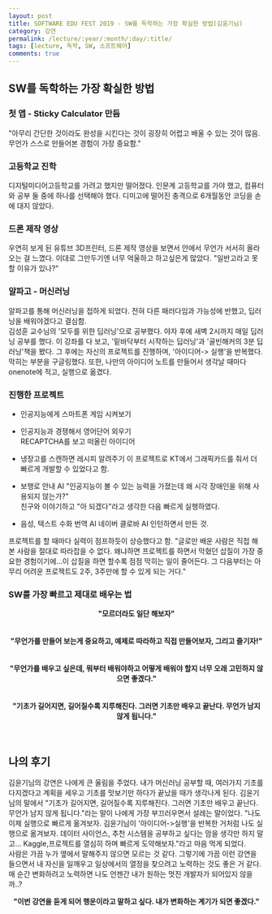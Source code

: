 ```yaml
---
layout: post
title: SOFTWARE EDU FEST 2019 - SW를 독학하는 가장 확실한 방법(김윤기님)  
category: 강연
permalink: /lecture/:year/:month/:day/:title/
tags: [lecture, 독학, SW, 소프트웨어]
comments: true
---
```


## SW를 독학하는 가장 확실한 방법

### 첫 앱 - Sticky Calculator 만듬

"아무리 간단한 것이라도 완성을 시킨다는 것이 굉장히 어렵고 배울 수 있는 것이 많음. <br>
무언가 스스로 만들어본 경험이 가장 중요함."

### 고등학교 진학

디지털미디어고등학교를 가려고 했지만 떨어졌다. 인문계 고등학교를 가야 했고, 컴퓨터와 공부 둘 중에 하나를 선택해야 했다. 디미고에 떨어진 충격으로 6개월동안 코딩을 손에 대지 않았다. 


### 드론 제작 영상

우연히 보게 된 유튜브 3D프린터, 드론 제작 영상을 보면서 안에서 무언가 서서히 올라오는 걸 느꼈다. 이대로 그만두기엔 너무 억울하고 하고싶은게 많았다. "일반고라고 못할 이유가 있나?" <br>

### 알파고 - 머신러닝

알파고를 통해 머신러닝을 접하게 되었다. 전혀 다른 패러다임과 가능성에 반했고, 딥러닝을 배워야겠다고 결심함.<br>
김성훈 교수님의 '모두를 위한 딥러닝'으로 공부했다. 야자 후에 새벽 2시까지 매일 딥러닝 공부를 했다. 이 강좌를 다 보고, '밑바닥부터 시작하는 딥러닝'과 '골빈해커의 3분 딥러닝'책을 봤다. 그 후에는 자신의 프로젝트를 진행하며, '아이디어-> 실행'을 반복했다. 막히는 부분을 구글링했다. 또한, 나만의 아이디어 노트를 만들어서 생각날 때마다 onenote에 적고, 실행으로 옮겼다.

### 진행한 프로젝트

* 인공지능에게 스마트폰 게임 시켜보기
* 인공지능과 경쟁해서 영어단어 외우기     
    RECAPTCHA를 보고 떠올린 아이디어
* 냉장고를 스캔하면 레시피 알려주기
    이 프로젝트로 KT에서 그래픽카드를 줘서 더 빠르게 개발할 수 있었다고 함.
* 보행로 안내 AI
    "인공지능이 볼 수 있는 능력을 가졌는데 왜 시각 장애인을 위해 사용되지 않는가?"<br>  친구와 이야기하고 "아 되겠다"라고 생각한 다음 빠르게 실행하였다.

* 음성, 텍스트 수화 번역 AI
    네이버 클로바 AI 인턴하면서 만든 것.


프로젝트를 할 때마다 실력이 점프하듯이 상승했다고 함. "글로만 배운 사람은 직접 해본 사람을 절대로 따라잡을 수 없다. 왜냐하면 프로젝트를 하면서 막혔던 삽질이 가장 중요한 경험이기에...이 삽질을 하면 할수록 점점 막히는 일이 줄어든다. 그 다음부터는 아무리 어려운 프로젝트도 2주, 3주만에 할 수 있게 되는 거다."

### SW를 가장 빠르고 제대로 배우는 법

<center><b>"모르더라도 일단 해보자"</b></center><br><br>

<center><b>"무언가를 만들어 보는게 중요하고, 예제로 따라하고 직접 만들어보자, 그리고 즐기자!"</b></center><br><br>

<center><b>"무언가를 배우고 싶은데, 뭐부터 배워야하고 어떻게 배워야 할지 너무 오래 고민하지 않으면 좋겠다."</b></center><br><br>

<center><b>"기초가 길어지면, 길어질수록 지루해진다. 그러면 기초만 배우고 끝난다. 무언가 남지 않게 됩니다."</b></center><br><br>

## 나의 후기

김윤기님의 강연은 나에게 큰 울림을 주었다. 내가 머신러닝 공부할 때, 여러가지 기초를 다지겠다고 계획을 세우고 기초를 맛보기만 하다가 끝났을 때가 생각나게 된다. 김윤기님의 말에서 "기초가 길어지면, 길어질수록 지루해진다. 그러면 기초만 배우고 끝난다. 무언가 남지 않게 됩니다."라는 말이 나에게 가장 부끄러우면서 설레는 말이었다. "나도 이제 실행으로 빠르게 옮겨보자. 김윤기님이 '아이디어->실행'을 반복한 거처럼 나도 실행으로 옮겨보자. 데이터 사이언스, 추천 시스템을 공부하고 싶다는 맘을 생각만 하지 말고... Kaggle,프로젝트를 열심히 하며 빠르게 도약해보자."라고 마음 먹게 되었다.<br>
사람은 가끔 누가 옆에서 말해주지 않으면 모르는 것 같다. 그렇기에 가끔 이런 강연을 들으면서 내 자신을 일깨우고 일상에서의 열정을 찾으려고 노력하는 것도 좋은 거 같다. 매 순간 변화하려고 노력하면 나도 언젠간 내가 원하는 멋진 개발자가 되어있지 않을까..?<br>

<center><b>"이번 강연을 듣게 되어 행운이라고 말하고 싶다. 내가 변화하는 계기가 되면 좋겠다."</b></center><br><br>